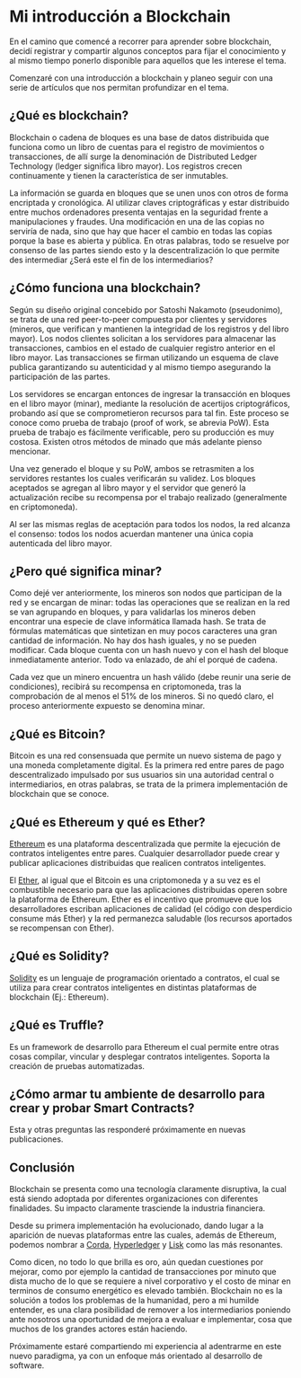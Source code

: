 # Mi introducción a Blockchain

En el camino que comencé a recorrer para aprender sobre blockchain, decidí registrar y compartir algunos conceptos para fijar el conocimiento y al mismo tiempo ponerlo disponible para aquellos que les interese el tema.

Comenzaré con una introducción a blockchain y planeo seguir con una serie de artículos que nos permitan profundizar en el tema.

## ¿Qué es blockchain?
Blockchain o cadena de bloques es una base de datos distribuida que funciona como un libro de cuentas para el registro de movimientos o transacciones, de allí surge la denominación de Distributed Ledger Technology (ledger significa libro mayor). Los registros crecen continuamente y tienen la característica de ser inmutables.

La información se guarda en bloques que se unen unos con otros de forma encriptada y cronológica. Al utilizar claves criptográficas y estar distribuido entre muchos ordenadores presenta ventajas en la seguridad frente a manipulaciones y fraudes. Una modificación en una de las copias no serviría de nada, sino que hay que hacer el cambio en todas las copias porque la base es abierta y pública. En otras palabras, todo se resuelve por consenso de las partes siendo esto y la descentralización lo que permite des intermediar ¿Será este el fin de los intermediarios?

## ¿Cómo funciona una blockchain?

Según su diseño original concebido por Satoshi Nakamoto (pseudonimo), se trata de una red peer-to-peer compuesta por clientes y servidores (mineros, que verifican y mantienen la integridad de los registros y del libro mayor).
Los nodos clientes solicitan a los servidores para almacenar las transacciones, cambios en el estado de cualquier registro anterior en el libro mayor. Las transacciones se firman utilizando un esquema de clave publica garantizando su autenticidad y al mismo tiempo asegurando la participación de las partes.

Los servidores se encargan entonces de ingresar la transacción en bloques en el libro mayor (minar), mediante la resolución de acertijos criptográficos, probando así que se comprometieron recursos para tal fin. Este proceso se conoce como prueba de trabajo (proof of work, se abrevia PoW). Esta prueba de trabajo es fácilmente verificable, pero su producción es muy costosa. Existen otros métodos de minado que más adelante pienso mencionar.

Una vez generado el bloque y su PoW, ambos se retrasmiten a los servidores restantes los cuales verificarán su validez. Los bloques aceptados se agregan al libro mayor y el servidor que generó la actualización recibe su recompensa por el trabajo realizado (generalmente en criptomoneda).

Al ser las mismas reglas de aceptación para todos los nodos, la red alcanza el consenso: todos los nodos acuerdan mantener una única copia autenticada del libro mayor.

## ¿Pero qué significa minar?

Como dejé ver anteriormente, los mineros son nodos que participan de la red y se encargan de minar: todas las operaciones que se realizan en la red se van agrupando en bloques, y para validarlas los mineros deben encontrar una especie de clave informática llamada hash. Se trata de fórmulas matemáticas que sintetizan en muy pocos caracteres una gran cantidad de información. No hay dos hash iguales, y no se pueden modificar. Cada bloque cuenta con un hash nuevo y con el hash del bloque inmediatamente anterior. Todo va enlazado, de ahí el porqué de cadena.

Cada vez que un minero encuentra un hash válido (debe reunir una serie de condiciones), recibirá su recompensa en criptomoneda, tras la comprobación de al menos el 51% de los mineros.
Si no quedó claro, el proceso anteriormente expuesto se denomina minar.

## ¿Qué es Bitcoin?

Bitcoin es una red consensuada que permite un nuevo sistema de pago y una moneda completamente digital. Es la primera red entre pares de pago descentralizado impulsado por sus usuarios sin una autoridad central o intermediarios, en otras palabras, se trata de la primera implementación de blockchain que se conoce.

## ¿Qué es Ethereum y qué es Ether?

[Ethereum](https://ethereum.org/) es una plataforma descentralizada que permite la ejecución de contratos inteligentes entre pares. Cualquier desarrollador puede crear y publicar aplicaciones distribuidas que realicen contratos inteligentes.

El [Ether](https://ethereum.org/ether), al igual que el Bitcoin es una criptomoneda y a su vez es el combustible necesario para que las aplicaciones distribuidas operen sobre la plataforma de Ethereum. Ether es el incentivo que promueve que los desarrolladores escriban aplicaciones de calidad (el código con desperdicio consume más Ether) y la red permanezca saludable (los recursos aportados se recompensan con Ether).

## ¿Qué es Solidity?

[Solidity](https://github.com/ethereum/solidity) es un lenguaje de programación orientado a contratos, el cual se utiliza para crear contratos inteligentes en distintas plataformas de blockchain (Ej.: Ethereum).

## ¿Qué es Truffle?

Es un framework de desarrollo para Ethereum el cual permite entre otras cosas compilar, vincular y desplegar contratos inteligentes. Soporta la creación de pruebas automatizadas.

## ¿Cómo armar tu ambiente de desarrollo para crear y probar Smart Contracts?

Esta y otras preguntas las responderé próximamente en nuevas publicaciones.

## Conclusión

Blockchain se presenta como una tecnología claramente disruptiva, la cual está siendo adoptada por diferentes organizaciones con diferentes finalidades. Su impacto claramente trasciende la industria financiera.

Desde su primera implementación ha evolucionado, dando lugar a la aparición de nuevas plataformas entre las cuales, además de Ethereum, podemos nombrar a [Corda](https://www.corda.net/), [Hyperledger](https://www.hyperledger.org/) y [Lisk](https://lisk.io/) como las más resonantes.

Como dicen, no todo lo que brilla es oro, aún quedan cuestiones por mejorar, como por ejemplo la cantidad de transacciones por minuto que dista mucho de lo que se requiere a nivel corporativo y el costo de minar en terminos de consumo energético es elevado también. Blockchain no es la solución a todos los problemas de la humanidad, pero a mi humilde entender, es una clara posibilidad de remover a los intermediarios poniendo ante nosotros una oportunidad de mejora a evaluar e implementar, cosa que muchos de los grandes actores están haciendo.

Próximamente estaré compartiendo mi experiencia al adentrarme en este nuevo paradigma, ya con un enfoque más orientado al desarrollo de software.